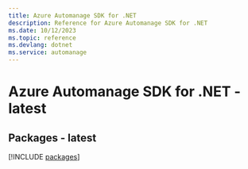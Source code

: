 ```yaml
---
title: Azure Automanage SDK for .NET
description: Reference for Azure Automanage SDK for .NET
ms.date: 10/12/2023
ms.topic: reference
ms.devlang: dotnet
ms.service: automanage
---
```

# Azure Automanage SDK for .NET - latest
## Packages - latest
[!INCLUDE [packages](automanage-index.md)]